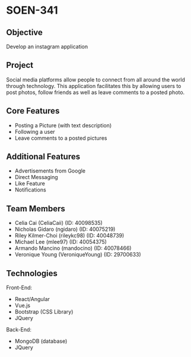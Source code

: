 # SOEN-341

## Objective
Develop an instagram application

## Project
Social media platforms allow people to connect from all around the world through technology. This application
facilitates this by allowing users to post photos, follow friends as well as leave comments to a posted photo. 


## Core Features
- Posting a Picture (with text description)
- Following a user
- Leave comments to a posted pictures

## Additional Features
- Advertisements from Google
- Direct Messaging
- Like Feature
- Notifications

## Team Members
- Celia Cai (CeliaCaii) (ID: 40098535)
- Nicholas Gidaro (ngidaro) (ID: 40075219)
- Riley Kilmer-Choi (rileykc98) (ID: 40048739)
- Michael Lee (mlee97) (ID: 40054375)
- Armando Mancino (mandocino) (ID: 40078466)
- Veronique Young (VeroniqueYoung) (ID: 29700633)


## Technologies
Front-End:
- React/Angular
- Vue.js
- Bootstrap (CSS Library)
- JQuery

Back-End:
- MongoDB (database) 
- JQuery

